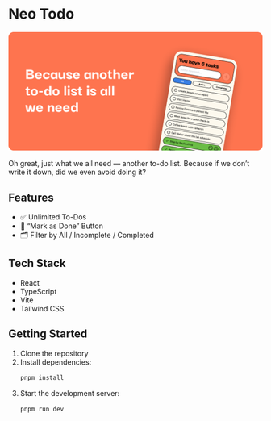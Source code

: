 # Neo Todo

![Cover](./public/readme-cover.png)

Oh great, just what we all need — another to-do list. Because if we don’t write it down, did we even avoid doing it?

## Features

- ✅ Unlimited To-Dos
- 🧘 “Mark as Done” Button
- 🗂️ Filter by All / Incomplete / Completed

## Tech Stack

- React
- TypeScript
- Vite
- Tailwind CSS

## Getting Started

1. Clone the repository
2. Install dependencies:
   ```bash
   pnpm install
   ```
3. Start the development server:
   ```bash
   pnpm run dev
   ```
